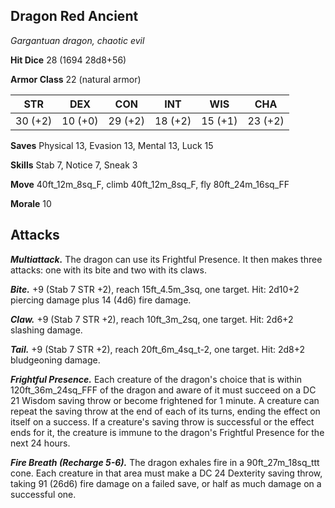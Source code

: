 ## Dragon Red Ancient

*Gargantuan dragon, chaotic evil*

**Hit Dice** 28 (1694 28d8+56)

**Armor Class** 22 (natural armor)

| STR     | DEX     | CON     | INT     | WIS     | CHA     |
|---------|---------|---------|---------|---------|---------|
| 30 (+2) | 10 (+0) | 29 (+2) | 18 (+2) | 15 (+1) | 23 (+2) |

**Saves** Physical 13, Evasion 13, Mental 13, Luck 15

**Skills** Stab 7, Notice 7, Sneak 3

**Move** 40ft_12m_8sq_F, climb 40ft_12m_8sq_F, fly 80ft_24m_16sq_FF

**Morale** 10

## Attacks

***Multiattack.*** The dragon can use its Frightful Presence. It then makes three attacks: one with its bite and two with its claws.

***Bite.*** +9 (Stab 7 STR +2), reach 15ft_4.5m_3sq, one target. Hit: 2d10+2 piercing damage plus 14 (4d6) fire damage.

***Claw.*** +9 (Stab 7 STR +2), reach 10ft_3m_2sq, one target. Hit: 2d6+2 slashing damage.

***Tail.*** +9 (Stab 7 STR +2), reach 20ft_6m_4sq_t-2, one target. Hit: 2d8+2 bludgeoning damage.

***Frightful Presence.*** Each creature of the dragon's choice that is within 120ft_36m_24sq_FFF of the dragon and aware of it must succeed on a DC 21 Wisdom saving throw or become frightened for 1 minute. A creature can repeat the saving throw at the end of each of its turns, ending the effect on itself on a success. If a creature's saving throw is successful or the effect ends for it, the creature is immune to the dragon's Frightful Presence for the next 24 hours.

***Fire Breath (Recharge 5-6).*** The dragon exhales fire in a 90ft_27m_18sq_ttt cone. Each creature in that area must make a DC 24 Dexterity saving throw, taking 91 (26d6) fire damage on a failed save, or half as much damage on a successful one.

